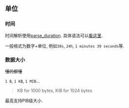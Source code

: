## 单位

### 时间
时间解析使用[parse_duration](https://docs.rs/parse_duration/).
具体语法可以[看这里](https://docs.rs/parse_duration/).

一般格式为数字+单位, 例如`30s`, `24h`, `1 minutes 39 seconds`等.

### 数据大小
~~懂的都懂~~

`1 B`, `1 KB`, `1 MIB`...
> KB for 1000 bytes, KiB for 1024 bytes

最高支持PIB级大小.
